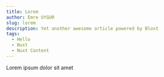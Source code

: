 ```yaml
---
title: Lorem
author: Emre UYGUR
slug: lorem
description: Yet another awesome article powered by Bloxt
tags:
  - Hello
  - Nuxt
  - Nuxt Content
---
```


Lorem ipsum dolor sit amet
